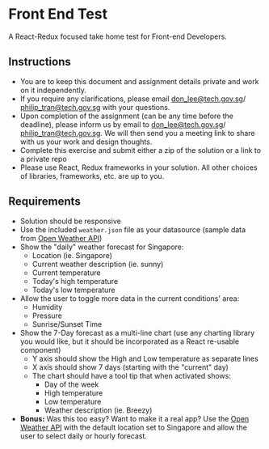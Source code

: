 # Front End Test
A React-Redux focused take home test for Front-end Developers.

## Instructions
+ You are to keep this document and assignment details private and work on it independently.
+ If you require any clarifications, please email don_lee@tech.gov.sg/ philip_tran@tech.gov.sg with your questions.
+ Upon completion of the assignment (can be any time before the deadline), please inform us by email to don_lee@tech.gov.sg/ philip_tran@tech.gov.sg. We will then send you a meeting link to share with us your work and design thoughts.
+ Complete this exercise and submit either a zip of the solution or a link to a private repo
+ Please use React, Redux frameworks in your solution. All other choices of libraries, frameworks, etc. are up to you.

## Requirements
+ Solution should be responsive
+ Use the included `weather.json` file as your datasource (sample data from [Open Weather API](https://openweathermap.org/data/2.5/forecast/daily?id=1880251&units=metric&appid=439d4b804bc8187953eb36d2a8c26a02))
+ Show the "daily" weather forecast for Singapore:
  + Location (ie. Singapore)
  + Current weather description (ie. sunny)
  + Current temperature
  + Today's high temperature
  + Today's low temperature
+ Allow the user to toggle more data in the current conditions' area:
    + Humidity
    + Pressure
    + Sunrise/Sunset Time
+ Show the 7-Day forecast as a multi-line chart (use any charting library you would like, but it should be incorporated as a React re-usable component)
  + Y axis should show the High and Low temperature as separate lines
  + X axis should show 7 days (starting with the "current" day)
  + The chart should have a tool tip that when activated shows:
    + Day of the week
    + High temperature
    + Low temperature
    + Weather description (ie. Breezy)
+ __Bonus:__ Was this too easy? Want to make it a real app? Use the [Open Weather API](https://openweathermap.org/api) with the default location set to Singapore and allow the user to select daily or hourly forecast.
